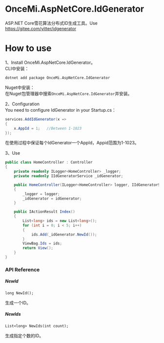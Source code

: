 # OnceMi.AspNetCore.IdGenerator
ASP.NET Core雪花算法分布式ID生成工具。Use https://gitee.com/yitter/idgenerator

# How to use
1、Install OnceMi.AspNetCore.IdGenerator。  
CLI中安装：  
```shell
dotnet add package OnceMi.AspNetCore.IdGenerator
```
Nuget中安装：  
在Nuget包管理器中搜索`OnceMi.AspNetCore.IdGenerator`并安装。  

2、Configuration  
You need to configure IdGenerator in your Startup.cs：

```csharp
services.AddIdGenerator(x =>
{
    x.AppId = 1;   //Between 1-1023
});
```

在使用过程中保证每个IdGenerator一个AppId，Appid范围为1-1023。  

3、Use  
```csharp
public class HomeController : Controller
{
    private readonly ILogger<HomeController> _logger;
    private readonly IIdGeneratorService _idGenerator;

    public HomeController(ILogger<HomeController> logger, IIdGeneratorService idGenerator)
    {
        _logger = logger;
        _idGenerator = idGenerator;
    }

    public IActionResult Index()
    {
        List<long> ids = new List<long>();
        for (int i = 0; i < 5; i++)
        {
            ids.Add(_idGenerator.NewId());
        }
        ViewBag.Ids = ids;
        return View();
    }
}
```

### API Reference

##### NewId  
`long NewId();`

生成一个ID。  

##### NewIds  
`List<long> NewIds(int count);`

生成指定个数的ID。  
